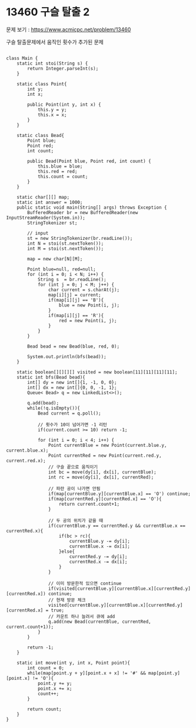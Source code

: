 # 13460 구슬 탈출 2

문제 보기 : <https://www.acmicpc.net/problem/13460>

구슬 탈출문제에서 움직인 횟수가 추가된 문제

<pre><code>
class Main {
    static int stoi(String s) {
        return Integer.parseInt(s);
    }

    static class Point{
        int y;
        int x;

        public Point(int y, int x) {
            this.y = y;
            this.x = x;
        }
    }

    static class Bead{
        Point blue;
        Point red;
        int count;

        public Bead(Point blue, Point red, int count) {
            this.blue = blue;
            this.red = red;
            this.count = count;
        }
    }

    static char[][] map;
    static int answer = 1000;
    public static void main(String[] args) throws Exception {
        BufferedReader br = new BufferedReader(new InputStreamReader(System.in));
        StringTokenizer st;

        // input
        st = new StringTokenizer(br.readLine());
        int N = stoi(st.nextToken());
        int M = stoi(st.nextToken());

        map = new char[N][M];

        Point blue=null, red=null;
        for (int i = 0; i < N; i++) {
            String s  = br.readLine();
            for (int j = 0; j < M; j++) {
                char current = s.charAt(j);
                map[i][j] = current;
                if(map[i][j] == 'B'){
                    blue = new Point(i, j);
                }
                if(map[i][j] == 'R'){
                    red = new Point(i, j);
                }
            }
        }

        Bead bead = new Bead(blue, red, 0);

        System.out.println(bfs(bead));
    }

    static boolean[][][][] visited = new boolean[11][11][11][11];
    static int bfs(Bead bead){
        int[] dy = new int[]{1, -1, 0, 0};
        int[] dx = new int[]{0, 0, -1, 1};
        Queue< Bead> q = new LinkedList<>();

        q.add(bead);
        while(!q.isEmpty()){
            Bead current = q.poll();

            // 횟수가 10이 넘어가면 -1 리턴
            if(current.count >= 10) return -1;

            for (int i = 0; i < 4; i++) {
                Point currentBlue = new Point(current.blue.y, current.blue.x);
                Point currentRed = new Point(current.red.y, current.red.x);
                // 구슬 끝으로 움직이기
                int bc = move(dy[i], dx[i], currentBlue);
                int rc = move(dy[i], dx[i], currentRed);

                // 파란 공이 나가면 안됨
                if(map[currentBlue.y][currentBlue.x] == 'O') continue;
                if(map[currentRed.y][currentRed.x] == 'O'){
                    return current.count+1;
                }

                // 두 공의 위치가 같을 때
                if(currentBlue.y == currentRed.y && currentBlue.x == currentRed.x){
                    if(bc > rc){
                        currentBlue.y -= dy[i];
                        currentBlue.x -= dx[i];
                    }else{
                        currentRed.y -= dy[i];
                        currentRed.x -= dx[i];
                    }
                }

                // 이미 방문한적 있으면 continue
                if(visited[currentBlue.y][currentBlue.x][currentRed.y][currentRed.x]) continue;
                // 현재 방문 체크
                visited[currentBlue.y][currentBlue.x][currentRed.y][currentRed.x] = true;
                // 카운트 하나 늘려서 큐에 add
                q.add(new Bead(currentBlue, currentRed, current.count+1));
            }
        }

        return -1;
    }

    static int move(int y, int x, Point point){
        int count = 0;
        while(map[point.y + y][point.x + x] != '#' && map[point.y][point.x] != 'O'){
            point.y += y;
            point.x += x;
            count++;
        }

        return count;
    }
}
</code></pre>